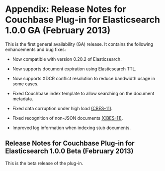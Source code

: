 # Appendix: Release Notes for Couchbase Plug-in for Elasticsearch 1.0.0 GA (February 2013)

This is the first general availability (GA) release. It contains the following
enhancements and bug fixes:

 * Now compatible with version 0.20.2 of Elasticsearch.

 * Now supports document expiration using Elasticsearch TTL.

 * Now supports XDCR conflict resolution to reduce bandwidth usage in some cases.

 * Fixed Couchbase index template to allow searching on the document metadata.

 * Fixed data corruption under high load
   [(CBES-11)](http://www.couchbase.com/issues/browse/CBES-11).

 * Fixed recognition of non-JSON documents
   [(CBES-11)](http://www.couchbase.com/issues/browse/CBES-11).

 * Improved log information when indexing stub documents.

<a id="elastic-relnotes-1.0.0-beta"></a>

## Release Notes for Couchbase Plug-in for Elasticsearch 1.0.0 Beta (February 2013)

This is the beta release of the plug-in.

<a id="licenses"></a>
